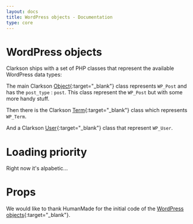 ```yaml
---
layout: docs
title: WordPress objects - Documentation
type: core
---
```

# WordPress objects
Clarkson ships with a set of PHP classes that represent the available WordPress data types:  

The main Clarkson [Object](https://github.com/level-level/Clarkson-Core/blob/master/post-objects/Clarkson_Object.php){:target="_blank"} class represents `WP_Post` and has the `post_type` : `post`. This class represent the `WP_Post` but with some more handy stuff.

Then there is the Clarkson [Term](https://github.com/level-level/Clarkson-Core/blob/master/wordpress-objects/Clarkson_Term.php){:target="_blank"} class which represents `WP_Term`.

And a Clarkson [User](https://github.com/level-level/Clarkson-Core/blob/master/wordpress-objects/Clarkson_User.php){:target="_blank"} class that represent `WP_User`.

# Loading priority
Right now it's alpabetic...

# Props
We would like to thank HumanMade for the initial code of the [WordPress objects](https://github.com/humanmade/WordPress-Objects){:target="_blank"}.